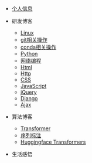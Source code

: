* [个人信息](README)
* 研发博客
    * [Linux](Linux/README) 
    * [git相关操作](git/README)
    * [conda相关操作](conda/README)
    * [Python](Python/python)
    * [网络编程](Socket/README)
    * [Html](Html/README)
    * [Http](Http/README)
    * [CSS](CSS/README)
    * [JavaScript](JavaScript/README)
    * [jQuery](jQuery/README)
    * [Django](Django/README)
    * [Ajax](Ajax/README)

* 算法博客
    * [Transformer](Transformer/Transformer.md)
    * [序列标注](nlp/README)
    * [Huggingface Transformers](Transformers/README)

* 生活感悟